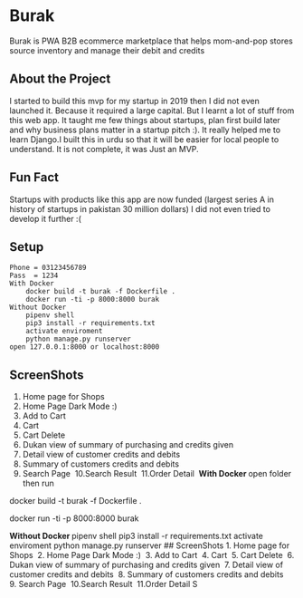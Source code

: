 # Burak
Burak is PWA B2B ecommerce marketplace that helps mom-and-pop stores source inventory and manage their debit and credits



## About the Project
I started to build this mvp for my startup in 2019 then I did not even launched it. Because it required a large capital. But I learnt a lot of stuff from this web app. It taught me few things about startups, plan first build later and why business plans matter in a startup pitch :). It really helped me to learn Django.I built this in urdu so that it will be easier for local people to understand. It is not complete, it was Just an MVP.
## Fun Fact
Startups with products like this app are now funded (largest series A in history of startups in pakistan 30 million dollars)
I did not even tried to develop it further :(
## Setup
	Phone = 03123456789
	Pass  = 1234
	With Docker 
		docker build -t burak -f Dockerfile .
		docker run -ti -p 8000:8000 burak
	Without Docker 
		pipenv shell
		pip3 install -r requirements.txt
		activate enviroment
		python manage.py runserver
	open 127.0.0.1:8000 or localhost:8000

## ScreenShots

1. Home page for Shops <img src='./screenshots/home.png' alt='' />
2. Home Page Dark Mode :) <img src='./screenshots/home_dark.png' alt='' />
3. Add to Cart <img src='./screenshots/add_to_cart.png' alt='' />
4. Cart <img src='./screenshots/cart.png' alt='' />
5. Cart Delete <img src='./screenshots/cart_delete.png' alt='' />
6. Dukan view of summary of purchasing and credits given <img src='./screenshots/dukan_acc_detail.png' alt='' />
7. Detail view of customer credits and debits <img src='./screenshots/khata_view_customer.png' alt='' />
8. Summary of customers credits and debits <img src='./screenshots/khata.png' alt='' />
9. Search Page <img src='./screenshots/search_p.png' alt='' />
10.Search Result <img src='./screenshots/search_result.png' alt='' />
11.Order Detail <img src='./screenshots/order_detail.png' alt='' />
<b> With Docker </b> 
open folder then run
<p>docker build -t burak -f Dockerfile .</p>
<p>docker run -ti -p 8000:8000 burak</p>
<b> Without Docker </b>
pipenv shell
pip3 install -r requirements.txt
activate enviroment
python manage.py runserver
## ScreenShots
  1. Home page for Shops <img src='./screenshots/home.png' alt='' />
  2. Home Page Dark Mode :) <img src='./screenshots/home_dark.png' alt='' />
  3. Add to Cart <img src='./screenshots/add_to_cart.png' alt='' />
  4. Cart <img src='./screenshots/cart.png' alt='' />
  5. Cart Delete <img src='./screenshots/cart_delete.png' alt='' />
  6. Dukan view of summary of purchasing and credits given <img src='./screenshots/dukan_acc_detail.png' alt='' />
  7. Detail view of customer credits and debits <img src='./screenshots/khata_view_customer.png' alt='' />
  8. Summary of customers credits and debits <img src='./screenshots/khata.png' alt='' />
  9. Search Page <img src='./screenshots/search_p.png' alt='' />
  10.Search Result <img src='./screenshots/search_result.png' alt='' />
  11.Order Detail <img src='./screenshots/order_detail.png' alt='' />S

